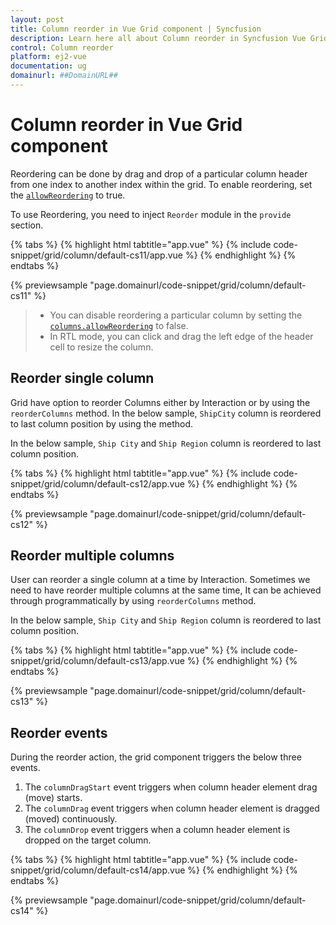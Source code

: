 ```yaml
---
layout: post
title: Column reorder in Vue Grid component | Syncfusion
description: Learn here all about Column reorder in Syncfusion Vue Grid component of Syncfusion Essential JS 2 and more.
control: Column reorder 
platform: ej2-vue
documentation: ug
domainurl: ##DomainURL##
---
```


# Column reorder in Vue Grid component

Reordering can be done by drag and drop of a particular column header from one index to another index within the grid.
To enable reordering, set the [`allowReordering`](https://ej2.syncfusion.com/vue/documentation/api/grid/#allowreordering) to true.

To use Reordering, you need to inject `Reorder` module in the `provide` section.

{% tabs %}
{% highlight html tabtitle="app.vue" %}
{% include code-snippet/grid/column/default-cs11/app.vue %}
{% endhighlight %}
{% endtabs %}
        
{% previewsample "page.domainurl/code-snippet/grid/column/default-cs11" %}

> * You can disable reordering a particular column by setting the [`columns.allowReordering`](https://ej2.syncfusion.com/vue/documentation/api/grid/column/#allowreordering) to false.
> * In RTL mode, you can click and drag the left edge of the header cell to resize the column.

## Reorder single column

Grid have option to reorder Columns either by Interaction or by using the `reorderColumns` method. In the below sample, `ShipCity` column is reordered to last column position by using the method.

In the below sample, `Ship City` and `Ship Region` column is reordered to last column position.

{% tabs %}
{% highlight html tabtitle="app.vue" %}
{% include code-snippet/grid/column/default-cs12/app.vue %}
{% endhighlight %}
{% endtabs %}
        
{% previewsample "page.domainurl/code-snippet/grid/column/default-cs12" %}

## Reorder multiple columns

User can reorder a single column at a time by Interaction. Sometimes we need to have reorder multiple columns at the same time, It can be achieved through programmatically by using `reorderColumns` method.

In the below sample, `Ship City` and `Ship Region` column is reordered to last column position.

{% tabs %}
{% highlight html tabtitle="app.vue" %}
{% include code-snippet/grid/column/default-cs13/app.vue %}
{% endhighlight %}
{% endtabs %}
        
{% previewsample "page.domainurl/code-snippet/grid/column/default-cs13" %}

## Reorder events

During the reorder action, the grid component triggers the below three events.

1. The `columnDragStart` event triggers when column header element drag (move) starts.
2. The `columnDrag` event triggers when column header element is dragged (moved) continuously.
3. The `columnDrop` event triggers when a column header element is dropped on the target column.

{% tabs %}
{% highlight html tabtitle="app.vue" %}
{% include code-snippet/grid/column/default-cs14/app.vue %}
{% endhighlight %}
{% endtabs %}
        
{% previewsample "page.domainurl/code-snippet/grid/column/default-cs14" %}